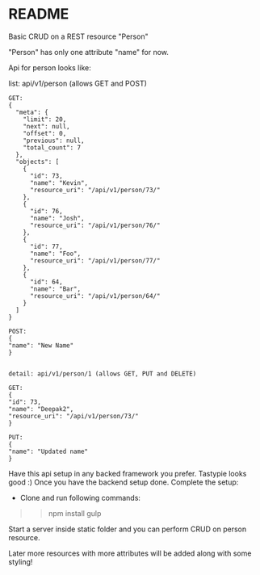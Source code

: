 # README #
Basic CRUD on a REST resource "Person"

"Person" has only one attribute "name" for now.

Api for person looks like:

list: api/v1/person (allows GET and POST)

    GET:
    {
      "meta": {
        "limit": 20,
        "next": null,
        "offset": 0,
        "previous": null,
        "total_count": 7
      },
      "objects": [
        {
          "id": 73,
          "name": "Kevin",
          "resource_uri": "/api/v1/person/73/"
        },
        {
          "id": 76,
          "name": "Josh",
          "resource_uri": "/api/v1/person/76/"
        },
        {
          "id": 77,
          "name": "Foo",
          "resource_uri": "/api/v1/person/77/"
        },
        {
          "id": 64,
          "name": "Bar",
          "resource_uri": "/api/v1/person/64/"
        }
      ]
    }
    
    POST:
    {
	"name": "New Name"
    }
    
    
    detail: api/v1/person/1 (allows GET, PUT and DELETE)
    
    GET:
    {
	"id": 73,
	"name": "Deepak2",
	"resource_uri": "/api/v1/person/73/"
    }

    PUT:
    {
	"name": "Updated name"
    }


Have this api setup in any backed framework you prefer.
Tastypie looks good :)
Once you have the backend setup done. Complete the setup:

* Clone and run following commands:
>> npm install
>> gulp

Start a server inside static folder and you can perform CRUD on person resource.

Later more resources with more attributes will be added along with some styling!